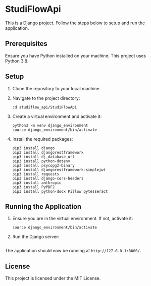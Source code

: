 # StudiFlowApi

This is a Django project. Follow the steps below to setup and run the application.

## Prerequisites

Ensure you have Python installed on your machine. This project uses Python 3.8.

## Setup

1. Clone the repository to your local machine.

2. Navigate to the project directory:
    ```
    cd studiflow_api/StudiFlowApi
    ```

3. Create a virtual environment and activate it:
    ```
    python3 -m venv django_environment
    source django_environment/bin/activate
    ```

4. Install the required packages:
    ```
    pip3 install django
    pip3 install djangorestframework
    pip3 install dj_database_url
    pip3 install python-dotenv
    pip3 install psycopg2-binary
    pip3 install djangorestframework-simplejwt
    pip3 install requests
    pip3 install django-cors-headers
    pip3 install anthropic
    pip3 install PyPDF2
    pip3 install python-docx Pillow pytesseract
    ```

## Running the Application

1. Ensure you are in the virtual environment. If not, activate it:
    ```
    source django_environment/bin/activate
    ```

2. Run the Django server:
    ```python3 manage.py runserver
    
    ```

The application should now be running at `http://127.0.0.1:8000/`.

## License

This project is licensed under the MIT License.